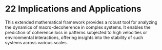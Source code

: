 # 22 Implications and Applications

This extended mathematical framework provides a robust tool for
analyzing the dynamics of macro-decoherence in complex systems. It
enables the prediction of coherence loss in patterns subjected to high
velocities or environmental interactions, offering insights into the
stability of such systems across various scales.